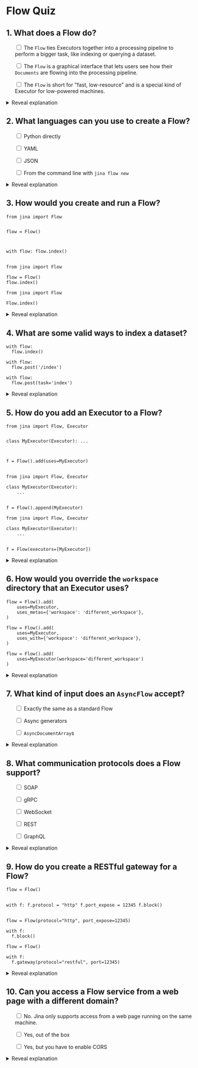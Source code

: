 # Flow Quiz
<h2> 1. What does a Flow do? </h2>
<ul>
<p> <input type="checkbox"> The <code>Flow</code> ties Executors together into a processing pipeline to perform a bigger task, like indexing or querying a dataset. </p>
<p> <input type="checkbox"> The <code>Flow</code> is a graphical interface that lets users see how their <code>Documents</code> are flowing into the processing pipeline. </p>
<p> <input type="checkbox"> The <code>Flow</code> is short for &quot;fast, low-resource&quot; and is a special kind of Executor for low-powered machines. </p>
</ul>
<details>
<summary>Reveal explanation</summary>
<p>
<p><a href="https://docs.jina.ai/fundamentals/flow/">The <code>Flow</code> ties Executors together into a processing pipeline to perform a bigger task, like indexing or querying a dataset</a>. Documents &quot;flow&quot; through the created pipeline and are processed by Executors.</p>

</p>
</details>
<h2> 2. What languages can you use to create a Flow? </h2>
<ul>
<p> <input type="checkbox"> Python directly </p>
<p> <input type="checkbox"> YAML </p>
<p> <input type="checkbox"> JSON </p>
<p> <input type="checkbox"> From the command line with <code>jina flow new</code> </p>
</ul>
<details>
<summary>Reveal explanation</summary>
<p>
<p>Jina supports <a href="https://docs.jina.ai/fundamentals/flow/#minimum-working-example">creating Flows in both YAML and directly in Python</a></p>

</p>
</details>
<h2> 3. How would you create and run a Flow? </h2>
<pre><code class="language-python">from jina import Flow

flow = Flow()

with flow:
   flow.index()
</code></pre>
<pre><code class="language-python">from jina import Flow

flow = Flow()
flow.index()
</code></pre>
<pre><code class="language-python">from jina import Flow

Flow.index()
</code></pre>
<details>
<summary>Reveal explanation</summary>
<p>
<p>To use <code>flow</code>, <a href="https://docs.jina.ai/fundamentals/flow/flow-api/#use-a-flow">always open it as a context manager, just like you open a file</a>. This is considered the best practice in Jina.</p>

</p>
</details>
<h2> 4. What are some valid ways to index a dataset? </h2>
<pre><code class="language-python">with flow:
  flow.index()
</code></pre>
<pre><code class="language-python">with flow:
  flow.post(&#39;/index&#39;)
</code></pre>
<pre><code>with flow:
  flow.post(task=&#39;index&#39;)
</code></pre>
<details>
<summary>Reveal explanation</summary>
<p>
<p><code>.post()</code> is the core method for <a href="https://docs.jina.ai/fundamentals/flow/send-recv/">sending data to a <code>Flow</code> object</a>, it provides multiple callbacks for fetching results from the Flow. You can also use CRUD methods (<code>index</code>, <code>search</code>, <code>update</code>, <code>delete</code>) which are just sugary syntax of <code>post</code>
with <code>on=&#39;/index&#39;</code> , <code>on=&#39;/search&#39;</code>, etc.</p>

</p>
</details>
<h2> 5. How do you add an Executor to a Flow? </h2>
<pre><code class="language-python">from jina import Flow, Executor

class MyExecutor(Executor):
    ...


f = Flow().add(uses=MyExecutor)
</code></pre>
<pre><code class="language-python">from jina import Flow, Executor

class MyExecutor(Executor):
    ...


f = Flow().append(MyExecutor)
</code></pre>
<pre><code class="language-python">from jina import Flow, Executor

class MyExecutor(Executor):
    ...


f = Flow(executors=[MyExecutor])
</code></pre>
<details>
<summary>Reveal explanation</summary>
<p>
<p>The <a href="https://docs.jina.ai/fundamentals/flow/add-exec-to-flow/"><code>uses</code> parameter</a> specifies the Executor. <code>uses</code> accepts multiple value types including class name, Docker image, (inline) YAML.</p>

</p>
</details>
<h2> 6. How would you override the <code>workspace</code> directory that an Executor uses? </h2>
<pre><code class="language-python">flow = Flow().add(
    uses=MyExecutor,
    uses_metas={&#39;workspace&#39;: &#39;different_workspace&#39;},
)
</code></pre>
<pre><code class="language-python">flow = Flow().add(
    uses=MyExecutor,
    uses_with={&#39;workspace&#39;: &#39;different_workspace&#39;},
)
</code></pre>
<pre><code class="language-python">flow = Flow().add(
    uses=MyExecutor(workspace=&#39;different_workspace&#39;)
)
</code></pre>
<details>
<summary>Reveal explanation</summary>
<p>
<p><code>workspace</code> is a meta setting, meaning it applies to <em>all</em> Executors in the Flow. <a href="https://docs.jina.ai/fundamentals/flow/add-exec-to-flow/#override-executor-config">As well as meta-configuration, both request-level and Executor-level parameters can be overridden</a>.</p>

</p>
</details>
<h2> 7. What kind of input does an <code>AsyncFlow</code> accept? </h2>
<ul>
<p> <input type="checkbox"> Exactly the same as a standard Flow </p>
<p> <input type="checkbox"> Async generators </p>
<p> <input type="checkbox"> <code>AsyncDocumentArray</code>s </p>
</ul>
<details>
<summary>Reveal explanation</summary>
<p>
<p>AsyncFlow is an “async version” of the Flow class. Unlike Flow, <a href="https://docs.jina.ai/fundamentals/flow/async-flow/#create-asyncflow">AsyncFlow accepts input and output functions as async generators</a>. This is useful when your data sources involve other asynchronous libraries (e.g. motor for MongoDB):</p>

</p>
</details>
<h2> 8. What communication protocols does a Flow support? </h2>
<ul>
<p> <input type="checkbox"> SOAP </p>
<p> <input type="checkbox"> gRPC </p>
<p> <input type="checkbox"> WebSocket </p>
<p> <input type="checkbox"> REST </p>
<p> <input type="checkbox"> GraphQL </p>
</ul>
<details>
<summary>Reveal explanation</summary>
<p>
<p>Jina supports <a href="https://docs.jina.ai/fundamentals/flow/flow-as-a-service/#supported-communication-protocols">HTTP (RESTful), gRPC, and WebSocket protocols</a>.</p>

</p>
</details>
<h2> 9. How do you create a RESTful gateway for a Flow? </h2>
<pre><code class="language-python">flow = Flow()

with f:
  f.protocol = &quot;http&quot;
  f.port_expose = 12345
  f.block()
</code></pre>
<pre><code class="language-python">flow = Flow(protocol=&quot;http&quot;, port_expose=12345)

with f:
  f.block()
</code></pre>
<pre><code class="language-python">flow = Flow()

with f:
  f.gateway(protocol=&quot;restful&quot;, port=12345)
</code></pre>
<details>
<summary>Reveal explanation</summary>
<p>
<p>Jina supports gRPC, WebSocket and RESTful gateways. <a href="https://docs.jina.ai/fundamentals/flow/flow-as-a-service/">To enable a Flow to receive from HTTP requests, you can add protocol=&#39;http&#39; in the Flow constructor</a>.</p>

</p>
</details>
<h2> 10. Can you access a Flow service from a web page with a different domain? </h2>
<ul>
<p> <input type="checkbox"> No. Jina only supports access from a web page running on the same machine. </p>
<p> <input type="checkbox"> Yes, out of the box </p>
<p> <input type="checkbox"> Yes, but you have to enable CORS </p>
</ul>
<details>
<summary>Reveal explanation</summary>
<p>
<p>CORS (cross-origin-resources-sharing) is <a href="https://docs.jina.ai/fundamentals/flow/flow-as-a-service/#enable-cross-origin-resources-sharing-cors">by default disabled for security</a>. That means you can not access the service from a webpage with different domain until you enable it.</p>

</p>
</details>
